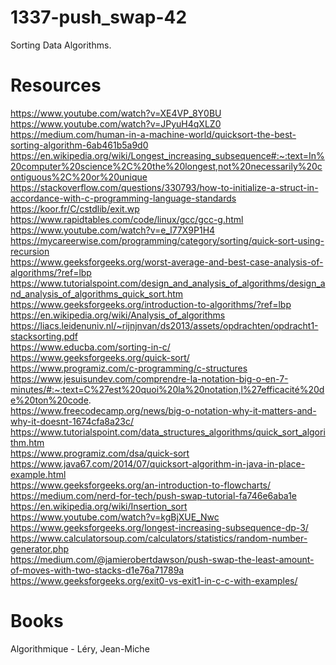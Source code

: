 # 1337-push_swap-42
Sorting Data Algorithms.

# Resources
https://www.youtube.com/watch?v=XE4VP_8Y0BU <br/>
https://www.youtube.com/watch?v=JPyuH4qXLZ0 <br/>
https://medium.com/human-in-a-machine-world/quicksort-the-best-sorting-algorithm-6ab461b5a9d0 <br/>
https://en.wikipedia.org/wiki/Longest_increasing_subsequence#:~:text=In%20computer%20science%2C%20the%20longest,not%20necessarily%20contiguous%2C%20or%20unique <br/>
https://stackoverflow.com/questions/330793/how-to-initialize-a-struct-in-accordance-with-c-programming-language-standards <br/>
https://koor.fr/C/cstdlib/exit.wp <br/>
https://www.rapidtables.com/code/linux/gcc/gcc-g.html <br/>
https://www.youtube.com/watch?v=e_l77X9P1H4 <br/>
https://mycareerwise.com/programming/category/sorting/quick-sort-using-recursion <br/>
https://www.geeksforgeeks.org/worst-average-and-best-case-analysis-of-algorithms/?ref=lbp <br/>
https://www.tutorialspoint.com/design_and_analysis_of_algorithms/design_and_analysis_of_algorithms_quick_sort.htm <br/>
https://www.geeksforgeeks.org/introduction-to-algorithms/?ref=lbp <br/>
https://en.wikipedia.org/wiki/Analysis_of_algorithms <br/>
https://liacs.leidenuniv.nl/~rijnjnvan/ds2013/assets/opdrachten/opdracht1-stacksorting.pdf <br/>
https://www.educba.com/sorting-in-c/ <br/>
https://www.geeksforgeeks.org/quick-sort/ <br/>
https://www.programiz.com/c-programming/c-structures <br/>
https://www.jesuisundev.com/comprendre-la-notation-big-o-en-7-minutes/#:~:text=C%27est%20quoi%20la%20notation,l%27efficacité%20de%20ton%20code. <br/>
https://www.freecodecamp.org/news/big-o-notation-why-it-matters-and-why-it-doesnt-1674cfa8a23c/ <br/>
https://www.tutorialspoint.com/data_structures_algorithms/quick_sort_algorithm.htm <br/>
https://www.programiz.com/dsa/quick-sort <br/>
https://www.java67.com/2014/07/quicksort-algorithm-in-java-in-place-example.html <br/>
https://www.geeksforgeeks.org/an-introduction-to-flowcharts/ <br/>
https://medium.com/nerd-for-tech/push-swap-tutorial-fa746e6aba1e <br/>
https://en.wikipedia.org/wiki/Insertion_sort <br/>
https://www.youtube.com/watch?v=kgBjXUE_Nwc <br/>
https://www.geeksforgeeks.org/longest-increasing-subsequence-dp-3/ <br/>
https://www.calculatorsoup.com/calculators/statistics/random-number-generator.php <br/>
https://medium.com/@jamierobertdawson/push-swap-the-least-amount-of-moves-with-two-stacks-d1e76a71789a <br/>
https://www.geeksforgeeks.org/exit0-vs-exit1-in-c-c-with-examples/ <br/>

# Books  <br/>
Algorithmique - Léry, Jean-Miche
